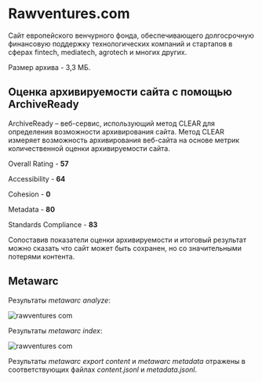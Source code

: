 # Rawventures.com

Сайт европейского венчурного фонда, обеспечивающего долгосрочную финансовую поддержку технологических компаний и стартапов в сферах fintech,  mediatech, agrotech и многих других.

Размер архива - 3,3 МБ.

## Оценка архивируемости сайта с помощью ArchiveReady
ArchiveReady – веб-сервис, использующий метод CLEAR для определения возможности архивирования сайта. Метод CLEAR измеряет возможность архивирования веб-сайта на основе метрик количественной оценки архивируемости сайта.

Overall Rating - **57**

Accessibility - **64**

Cohesion - **0**

Metadata - **80**

Standards Compliance - **83**

Сопоставив показатели оценки архивируемости и итоговый результат можно сказать что сайт может быть сохранен, но со значительными потерями контента.

## Metawarc
Результаты _metawarc analyze_:

![rawventures com](https://github.com/dariaplishko/VCsWebArchive/assets/112751379/52fa847c-9fed-4a80-8ca2-650370a2b2e8")


Результаты _metawarc index_:

![rawventures com](https://github.com/dariaplishko/VCsWebArchive/assets/112751379/595811c7-9e9d-4218-af4e-f3bf0611b028")

Результаты _metawarc export content_ и _metawarc metadata_ отражены в соответствующих файлах _content.jsonl_ и _metadata.jsonl_.

